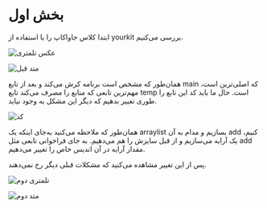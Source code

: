 # بخش اول
ابتدا کلاس جاواکاپ را با استفاده از yourkit بررسی می‌کنیم.

![عکس تلمتری](/https://github.com/SE-Lab-1402-03-G11/HW-4/BehzadNabavi/Features/ProfilingTest/Profiling/pictures/1/before/telemetry.png)

![متد قبل](/https://github.com/SE-Lab-1402-03-G11/HW-4/BehzadNabavi/Features/ProfilingTest/Profiling/pictures/1/before/method.png)

همان‌طور که مشخص است برنامه کرش می‌کند و بعد از تابع main که اصلی‌ترین است، مهم‌ترین تابعی که منابع را مصرف می‌کند تابع temp است. حال ما باید کد این تابع را طوری تغییر بدهیم که دیگر این مشکل به وجود نیاید.

![کد](/https://github.com/SE-Lab-1402-03-G11/HW-4/BehzadNabavi/Features/ProfilingTest/Profiling/pictures/1/code.png)

همان‌طور که ملاحظه می‌کنید به‌جای اینکه یک arraylist بسازیم و مدام به آن add کنیم، یک آرایه می‌سازیم و از قبل سایزش را هم می‌دهیم. به جای فراخوانی تابعی مثل add مقدار آرایه در آن اندیس خاص را تغییر می‌دهیم.

پس از این تغییر مشاهده می‌کنید که مشکلات قبلی دیگر رخ نمی‌دهند.

![تلمتری دوم](/https://github.com/SE-Lab-1402-03-G11/HW-4/BehzadNabavi/Features/ProfilingTest/Profiling/pictures/1/after/telemetry.png)


![متد دوم](/https://github.com/SE-Lab-1402-03-G11/HW-4/BehzadNabavi/Features/ProfilingTest/Profiling/pictures/1/after/method.png)